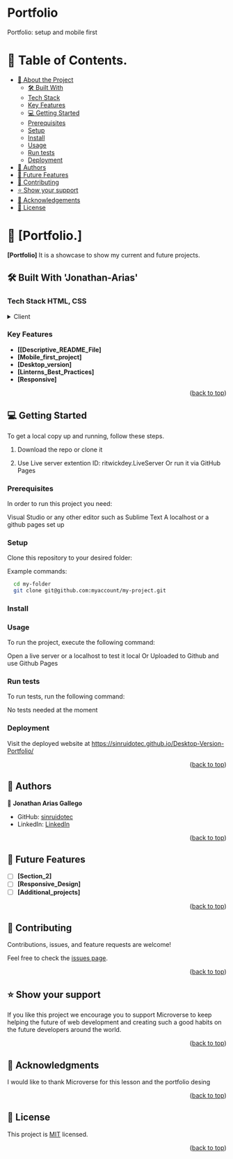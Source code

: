 # Portfolio
Portfolio: setup and mobile first

<a name="readme-top"></a>

# 📗 Table of Contents.

- [📖 About the Project](#about-project)
  - [🛠 Built With](#built-with)
  - [Tech Stack](#tech-stack)
  - [Key Features](#key-features)
  - [💻 Getting Started](#getting-started)
  - [Prerequisites](#prerequisites)
  - [Setup](#setup)
  - [Install](#install)
  - [Usage](#usage)
  - [Run tests](#run-tests)
  - [Deployment](#deployment)
- [👥 Authors](#authors)
- [🔭 Future Features](#future-features)
- [🤝 Contributing](#contributing)
- [⭐️ Show your support](#support)
- [🙏 Acknowledgements](#acknowledgements)
- [📝 License](#license)


# 📖 [Portfolio.] <a name="about-project"></a>


**[Portfolio]** It is a showcase to show my current and future projects.

## 🛠 Built With <a name="built-with-">'Jonathan-Arias'</a>

### Tech Stack <a name="tech-stack">HTML, CSS</a>

<details>
  <summary>Client</summary>
  <ul>
    <li><a href="https://developer.mozilla.org/en-US/docs/Web/HTML">HTML</a></li>
  </ul>
<ul>
    <li><a href="https://developer.mozilla.org/en-US/docs/Web/CSS">CSS</a></li>
  </ul>
</details>

### Key Features <a name="key-features"></a>


- **[[Descriptive_README_File]**
- **[Mobile_first_project]**
- **[Desktop_version]**
- **[Linterns_Best_Practices]**
- **[Responsive]**

<p align="right">(<a href="#readme-top">back to top</a>)</p>

## 💻 Getting Started <a name="getting-started"></a>


To get a local copy up and running, follow these steps.

1. Download the repo or clone it

2. Use Live server extention 
ID: ritwickdey.LiveServer
Or run it via GitHub Pages
### Prerequisites

In order to run this project you need:

Visual Studio or any other editor such as Sublime Text
A localhost or a github pages set up


### Setup

Clone this repository to your desired folder:


Example commands:

```sh
  cd my-folder
  git clone git@github.com:myaccount/my-project.git
```


### Install


### Usage

To run the project, execute the following command:

Open a live server or a localhost to test it local
Or
Uploaded to Github and use Github Pages


### Run tests

To run tests, run the following command:

No tests needed at the moment

### Deployment

Visit the deployed website at https://sinruidotec.github.io/Desktop-Version-Portfolio/

<p align="right">(<a href="#readme-top">back to top</a>)</p>


## 👥 Authors <a name="authors"></a>

👤 **Jonathan Arias Gallego**

- GitHub: [sinruidotec](https://github.com/sinruidotec)
- LinkedIn: [LinkedIn](https://www.linkedin.com/in/jonathan-arias-gallego-385b3926a/)

<p align="right">(<a href="#readme-top">back to top</a>)</p>


## 🔭 Future Features <a name="future-features"></a>

- [ ] **[Section_2]**
- [ ] **[Responsive_Design]**
- [ ] **[Additional_projects]**

<p align="right">(<a href="#readme-top">back to top</a>)</p>

## 🤝 Contributing <a name="contributing"></a>

Contributions, issues, and feature requests are welcome!

Feel free to check the [issues page](../../issues/).

<p align="right">(<a href="#readme-top">back to top</a>)</p>

## ⭐️ Show your support <a name="support"></a>

If you like this project we encourage you to support Microverse to keep helping the future of web development and creating such a good habits on the future developers around the world.

<p align="right">(<a href="#readme-top">back to top</a>)</p>


## 🙏 Acknowledgments <a name="acknowledgements"></a>

I would like to thank Microverse for this lesson and the portfolio desing

<p align="right">(<a href="#readme-top">back to top</a>)</p>


## 📝 License <a name="license"></a>

This project is [MIT](./LICENSE) licensed.

<p align="right">(<a href="#readme-top">back to top</a>)</p>